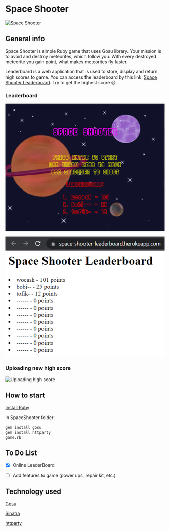 # Space Shooter

![Space Shooter](/README/README.gif)

## General info

Space Shooter is simple Ruby game that uses Gosu library. Your mission is to avoid and destroy meteorites, which follow you. With every destroyed meteorite you gain point, what makes meteorites fly faster. 

Leaderboard is a web application that is used to store, display and return high scores to game. You can access the leaderboard by this link: [Space Shooter Leaderboard](https://space-shooter-leaderboard.herokuapp.com/). Try to get the highest score 😃.

### Leaderboard

![In game leaderboard](/README/menu_leaderboard.png)

![Web app leaderboard](/README/web_leaderboard.png)

### Uploading new high score

![Uploading high score](/README/uploading_high_socre.gif)


## How to start

[Install Ruby](https://rubyinstaller.org/downloads/)

in SpaceShooter folder:
```
gem install gosu
gem install httparty
game.rb
```

## To Do List

- [x] Online LeaderBoard
- [ ] Add features to game (power ups, repair kit, etc.)



## Technology used

[Gosu](https://www.libgosu.org/)

[Sinatra](http://sinatrarb.com/)

[httparty](https://github.com/jnunemaker/httparty)